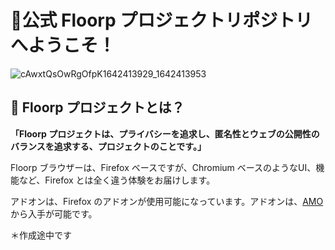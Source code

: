 # 👋公式 Floorp プロジェクトリポジトリへようこそ！

![cAwxtQsOwRgOfpK1642413929_1642413953](https://user-images.githubusercontent.com/73892113/149749551-3e1e2f2d-3e48-41f6-a7f0-93fd4edea7ab.png)



## 💫 Floorp プロジェクトとは？
<strong>「Floorp プロジェクトは、プライバシーを追求し、匿名性とウェブの公開性のバランスを追求する、プロジェクトのことです。」</strong>

Floorp ブラウザーは、Firefox ベースですが、Chromium ベースのようなUI、機能など、Firefox とは全く違う体験をお届けします。

アドオンは、Firefox のアドオンが使用可能になっています。アドオンは、<a href="https://addons.mozilla.org">AMO</a> から入手が可能です。

＊作成途中です
